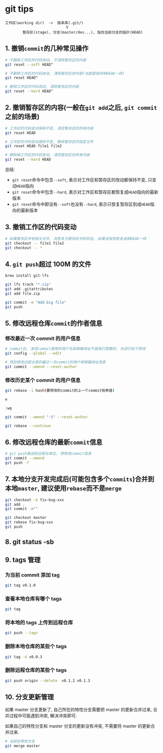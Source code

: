 # git tips

```text
工作区(working dir)  ->  版本库(.git/)
                            V
        暂存区(stage), 分支(master/dev...), 指向当前分支的指针(HEAD)
```

## 1. 撤销`commit`的几种常见操作

```bash
# 不删除工作区的代码改动, 不清除暂存区的内容
git reset --soft HEAD^

# 不删除工作区的代码改动, 清除暂存区的内容(也就是保持和HEAD一样)
git reset HEAD^

# 删除工作区的代码改动, 清除暂存区的内容
git reset --hard HEAD^
```

## 2. 撤销暂存区的内容(一般在`git add`之后, `git commit`之前的场景)

```bash
# 工作区的代码变动保持不变, 清空暂存区的所有内容
git reset HEAD

# 工作区的代码变动保持不变, 删除暂存区的指定文件
git reset HEAD file1 file2

# 删除掉工作区的代码变动, 清空暂存区的所有内容
git reset --hard HEAD
```

总结:

- `git reset`命令中包含`--soft`, 表示对工作区和暂存区的改动都保持不变, 只变动`HEAD`指向
- `git reset`命令中包含`--hard`, 表示对工作区和暂存区都恢复成`HEAD`指向的最新版本
- `git reset`命令中即没有`--soft`也没有`--hard`, 表示只恢复暂存区到成`HEAD`指向的最新版本

## 3. 撤销工作区的代码变动

```bash
# 如果暂存区中有相关文件, 则恢复为暂存区中的状态, 如果没有则恢复成和HEAD一样
git checkout -- file1 file2
git checkout -- *
```

## 4. `git push`超过 100M 的文件

```bash
brew install git-lfs

git lfs track "*.zip"
git add .gitattributes
git add file.zip

git commit -m "Add big file"
git push
```

## 5. 修改远程仓库`commit`的作者信息

### 修改最近一次 commit 的用户信息

```bash
# commit后, 发现commit使用的用户名和邮箱地址不是我们想要的, 先进行如下修改
git config --global --edit

# 然后修改远程仓库的最近一次commit的用户和邮箱地址信息
git commit --amend --reset-author
```

### 修改历史某个 commit 的用户信息

```bash
git rebase -i hash(要修改的commit的上一个commit哈希值)

e

:wq

git commit --amend "-S" --reset-author

git rebase --continue
```

## 6. 修改远程仓库的最新`commit`信息

```bash
# git push推送到远程仓库后, 想修改commit信息
git commit --amend
git push -f
```

## 7. 本地分支开发完成后(可能包含多个`commits`)合并到本地`master`, 建议使用`rebase`而不是`merge`

```bash
git checkout -b fix-bug-xxx
git add .
git commit -m""

git checkout master
git rebase fix-bug-xxx
git push
```

## 8. git status -sb

## 9. tags 管理

### 为当前 commit 添加 tag

```sh
git tag v0.1.0
```

### 查看本地仓库有哪个 tags

```sh
git tag
```

### 将本地的 tags 上传到远程仓库

```sh
git push --tags
```

### 删除本地仓库的某些个 tags

```sh
git tag -d v0.0.3
```

### 删除远程仓库的某些个 tags

```sh
git push origin --delete  v0.1.2 v0.1.3
```

## 10. 分支更新管理

如果 master 分支更新了, 自己所在的特性分支需要把 master 的更新合并过来, 合并过程中可能遇到冲突, 解决冲突即可.

如果自己的特性分支和 master 分支的更新没有冲突, 不需要将 master 的更新合并过来.

```sh
# 当前在特性分支
git merge master
```
